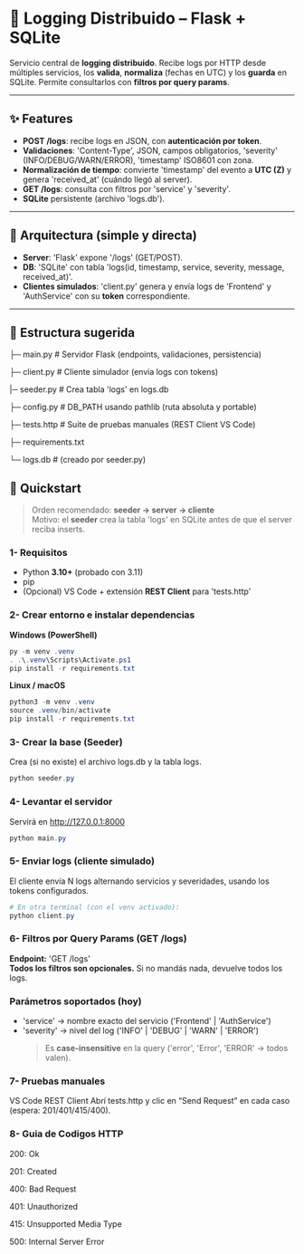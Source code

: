 # 🐧 Logging Distribuido – Flask + SQLite

Servicio central de **logging distribuido**. Recibe logs por HTTP desde múltiples servicios, los **valida**, **normaliza** (fechas en UTC) y los **guarda** en SQLite. Permite consultarlos con **filtros por query params**.

---

## ✨ Features

- **POST /logs**: recibe logs en JSON, con **autenticación por token**.
- **Validaciones**: 'Content-Type', JSON, campos obligatorios, 'severity' (INFO/DEBUG/WARN/ERROR), 'timestamp' ISO8601 con zona.
- **Normalización de tiempo**: convierte 'timestamp' del evento a **UTC (Z)** y genera 'received_at' (cuándo llegó al server).
- **GET /logs**: consulta con filtros por 'service' y 'severity'.
- **SQLite** persistente (archivo 'logs.db').

---

## 🧱 Arquitectura (simple y directa)

- **Server**: 'Flask' expone '/logs' (GET/POST).
- **DB**: 'SQLite' con tabla 'logs(id, timestamp, service, severity, message, received_at)'.
- **Clientes simulados**: 'client.py' genera y envía logs de 'Frontend' y 'AuthService' con su **token** correspondiente.

---

## 📂 Estructura sugerida

├─ main.py # Servidor Flask (endpoints, validaciones, persistencia)

├─ client.py # Cliente simulador (envia logs con tokens)

|─ seeder.py # Crea tabla 'logs' en logs.db

├─ config.py # DB_PATH usando pathlib (ruta absoluta y portable)

├─ tests.http # Suite de pruebas manuales (REST Client VS Code)

├─ requirements.txt

└─ logs.db # (creado por seeder.py)

## 🚀 Quickstart

> Orden recomendado: **seeder → server → cliente**  
> Motivo: el **seeder** crea la tabla 'logs' en SQLite antes de que el server reciba inserts.

### 1- Requisitos
- Python **3.10+** (probado con 3.11)
- pip
- (Opcional) VS Code + extensión **REST Client** para 'tests.http'

### 2- Crear entorno e instalar dependencias

**Windows (PowerShell)**
```powershell
py -m venv .venv
. .\.venv\Scripts\Activate.ps1
pip install -r requirements.txt
```

**Linux / macOS**
```powershell
python3 -m venv .venv
source .venv/bin/activate
pip install -r requirements.txt
```
### 3- Crear la base (Seeder)
Crea (si no existe) el archivo logs.db y la tabla logs.
```powershell
python seeder.py
```
### 4- Levantar el servidor
Servirá en http://127.0.0.1:8000
```powershell
python main.py
```
### 5- Enviar logs (cliente simulado)
El cliente envía N logs alternando servicios y severidades, usando los tokens configurados.
```powershell
# En otra terminal (con el venv activado):
python client.py

```
### 6- Filtros por Query Params (GET /logs)

**Endpoint:** 'GET /logs'  
**Todos los filtros son opcionales.** Si no mandás nada, devuelve todos los logs.

### Parámetros soportados (hoy)
- 'service' → nombre exacto del servicio ('Frontend' | 'AuthService')
- 'severity' → nivel del log ('INFO' | 'DEBUG' | 'WARN' | 'ERROR')  
  > Es **case-insensitive** en la query ('error', 'Error', 'ERROR' -> todos valen).

### 7- Pruebas manuales
VS Code REST Client
Abrí tests.http y clic en “Send Request” en cada caso (espera: 201/401/415/400).

### 8- Guia de Codigos HTTP
200: Ok

201: Created

400: Bad Request

401: Unauthorized

415: Unsupported Media Type

500: Internal Server Error